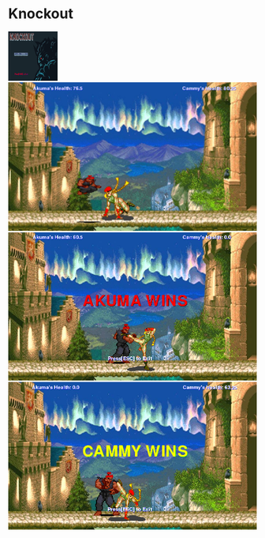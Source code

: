# Knockout

<img src = "https://github.com/jli1598/Knockout/blob/master/objectives/start%20screen.PNG" width = "100" height = "100">
<img src = "https://github.com/jli1598/Knockout/blob/master/objectives/fight%20screen%203.PNG" >
<img src = "https://github.com/jli1598/Knockout/blob/master/objectives/akuma%20wins%20screen.PNG" >
<img src = "https://github.com/jli1598/Knockout/blob/master/objectives/cammy%20wins%20screen.PNG" >
